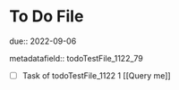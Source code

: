 # To Do File

due:: 2022-09-06

metadatafield:: todoTestFile_1122_79

- [ ] Task of todoTestFile_1122 1 [[Query me]]
